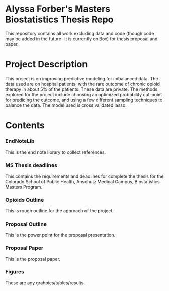 # Alyssa Forber's Masters Biostatistics Thesis Repo

This repository contains all work excluding data and code (though code may be added in the future- it is currently on Box) for thesis proposal and paper.

# Project Description

This project is on improving predictive modeling for imbalanced data. The data used are on hospital patients, with the rare outcome of chronic opioid therapy in about 5% of the patients. These data are private. The methods explored for the project include choosing an optimized probability cut-point for predicing the outcome, and using a few different sampling techniques to balance the data. The model used is cross validated lasso. 

# Contents

### EndNoteLib

This is the end note library to collect references.

### MS Thesis deadlines

This contains the requirements and deadlines for complete the thesis for the Colorado School of Public Health, Anschutz Medical Campus, Biostatistics Masters Program.

### Opioids Outline

This is rough outline for the approach of the project.

### Proposal Outline

This is the power point for the proposal presentation.

### Proposal Paper

This is the proposal paper.

### Figures

These are any grahpics/tables/results. 



